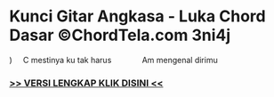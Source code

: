 
 # Kunci Gitar Angkasa - Luka Chord Dasar ©ChordTela.com 3ni4j


)     C mestinya ku tak harus              Am mengenal dirimu

###  <a href="https://shortlighzx.web.app?sq=Kunci Gitar Angkasa - Luka Chord Dasar ©ChordTela.com"> >> VERSI LENGKAP KLIK DISINI << </a>
